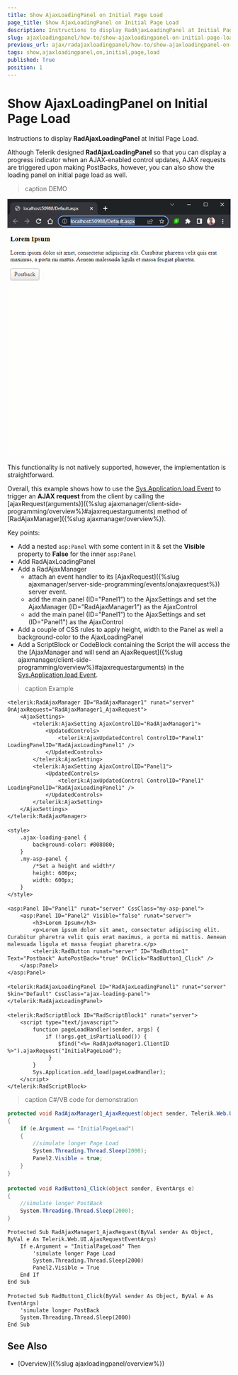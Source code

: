 ```yaml
---
title: Show AjaxLoadingPanel on Initial Page Load
page_title: Show AjaxLoadingPanel on Initial Page Load
description: Instructions to display RadAjaxLoadingPanel at Initial Page Load.
slug: ajaxloadingpanel/how-to/show-ajaxloadingpanel-on-initial-page-load
previous_url: ajax/radajaxloadingpanel/how-to/show-ajaxloadingpanel-on-initial-page-load
tags: show,ajaxloadingpanel,on,initial,page,load
published: True
position: 1
---
```


# Show AjaxLoadingPanel on Initial Page Load

Instructions to display **RadAjaxLoadingPanel** at Initial Page Load.

Although Telerik designed **RadAjaxLoadingPanel** so that you can display a progress indicator when an AJAX-enabled control updates, AJAX requests are triggered upon making PostBacks, however, you can also show the loading panel on initial page load as well. 

>caption DEMO

!["Show AjaxLoadingPanel on Initial Page Load"](images/ajaxloadingpanel-loading-panel-on-initial-page-load.gif)

This functionality is not natively supported, however, the implementation is straightforward.

Overall, this example shows how to use the [Sys.Application.load Event](https://learn.microsoft.com/en-us/previous-versions/bb383829(v=vs.100)?redirectedfrom=MSDN) to trigger an **AJAX request** from the client by calling the [ajaxRequest(arguments)]({%slug ajaxmanager/client-side-programming/overview%}#ajaxrequestarguments) method of [RadAjaxManager]({%slug ajaxmanager/overview%}).


Key points:

- Add a nested `asp:Panel` with some content in it & set the **Visible** property to **False** for the inner `asp:Panel`
- Add RadAjaxLoadingPanel
- Add a RadAjaxManager
  - attach an event handler to its [AjaxRequest]({%slug ajaxmanager/server-side-programming/events/onajaxrequest%}) server event.
  - add the main panel (ID="Panel1") to the AjaxSettings and set the AjaxManager (ID="RadAjaxManager1") as the AjaxControl
  - add the main panel (ID="Panel1") to the AjaxSettings and set (ID="Panel1") as the AjaxControl
- Add a couple of CSS rules to apply height, width to the Panel as well a background-color to the AjaxLoadingPanel
- Add a ScriptBlock or CodeBlock containing the Script the will access the the [AjaxManager and will send an AjaxRequest]({%slug ajaxmanager/client-side-programming/overview%}#ajaxrequestarguments) in the [Sys.Application.load Event](https://learn.microsoft.com/en-us/previous-versions/bb383829(v=vs.100)?redirectedfrom=MSDN).

>caption Example

````ASP.NET
<telerik:RadAjaxManager ID="RadAjaxManager1" runat="server" OnAjaxRequest="RadAjaxManager1_AjaxRequest">
    <AjaxSettings>
        <telerik:AjaxSetting AjaxControlID="RadAjaxManager1">
            <UpdatedControls>
                <telerik:AjaxUpdatedControl ControlID="Panel1" LoadingPanelID="RadAjaxLoadingPanel1" />
            </UpdatedControls>
        </telerik:AjaxSetting>
        <telerik:AjaxSetting AjaxControlID="Panel1">
            <UpdatedControls>
                <telerik:AjaxUpdatedControl ControlID="Panel1" LoadingPanelID="RadAjaxLoadingPanel1" />
            </UpdatedControls>
        </telerik:AjaxSetting>
    </AjaxSettings>
</telerik:RadAjaxManager>

<style>
    .ajax-loading-panel {
        background-color: #808080;
    }
    .my-asp-panel {
        /*Set a height and width*/
        height: 600px;
        width: 600px;
    }
</style>

<asp:Panel ID="Panel1" runat="server" CssClass="my-asp-panel">
    <asp:Panel ID="Panel2" Visible="false" runat="server">
        <h3>Lorem Ipsum</h3>
        <p>Lorem ipsum dolor sit amet, consectetur adipiscing elit. Curabitur pharetra velit quis erat maximus, a porta mi mattis. Aenean malesuada ligula et massa feugiat pharetra.</p>
        <telerik:RadButton runat="server" ID="RadButton1" Text="Postback" AutoPostBack="true" OnClick="RadButton1_Click" />
    </asp:Panel>
</asp:Panel>

<telerik:RadAjaxLoadingPanel ID="RadAjaxLoadingPanel1" runat="server" Skin="Default" CssClass="ajax-loading-panel">
</telerik:RadAjaxLoadingPanel>

<telerik:RadScriptBlock ID="RadScriptBlock1" runat="server">
    <script type="text/javascript">
        function pageLoadHandler(sender, args) {
            if (!args.get_isPartialLoad()) {
                $find("<%= RadAjaxManager1.ClientID %>").ajaxRequest("InitialPageLoad");
             }
        }
        Sys.Application.add_load(pageLoadHandler);  
    </script>
</telerik:RadScriptBlock>
````

>caption C#/VB code for demonstration

````C#
protected void RadAjaxManager1_AjaxRequest(object sender, Telerik.Web.UI.AjaxRequestEventArgs e)
{
    if (e.Argument == "InitialPageLoad")
    {
        //simulate longer Page Load
        System.Threading.Thread.Sleep(2000);
        Panel2.Visible = true;
    }
}

protected void RadButton1_Click(object sender, EventArgs e)
{
    //simulate longer PostBack
    System.Threading.Thread.Sleep(2000);
}				
````
````VB
Protected Sub RadAjaxManager1_AjaxRequest(ByVal sender As Object, ByVal e As Telerik.Web.UI.AjaxRequestEventArgs)
	If e.Argument = "InitialPageLoad" Then
		'simulate longer Page Load
		System.Threading.Thread.Sleep(2000)
		Panel2.Visible = True
	End If
End Sub

Protected Sub RadButton1_Click(ByVal sender As Object, ByVal e As EventArgs)
	'simulate longer PostBack
	System.Threading.Thread.Sleep(2000)
End Sub
````


## See Also

- [Overview]({%slug ajaxloadingpanel/overview%})
 
